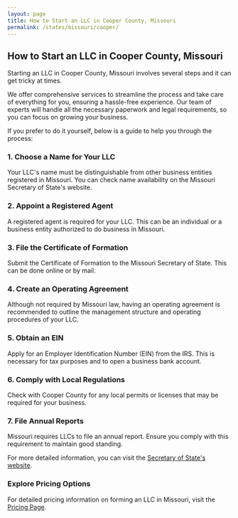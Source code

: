 ```yaml
---
layout: page
title: How to Start an LLC in Cooper County, Missouri
permalink: /states/missouri/cooper/
---
```


<h2>How to Start an LLC in Cooper County, Missouri</h2>

<p>Starting an LLC in Cooper County, Missouri involves several steps and it can get tricky at times.</p>

<p>We offer comprehensive services to streamline the process and take care of everything for you, ensuring a hassle-free experience. Our team of experts will handle all the necessary paperwork and legal requirements, so you can focus on growing your business.</p>

<p>If you prefer to do it yourself, below is a guide to help you through the process:</p>

<h3>1. Choose a Name for Your LLC</h3>
<p>Your LLC's name must be distinguishable from other business entities registered in Missouri. You can check name availability on the Missouri Secretary of State's website.</p>

<h3>2. Appoint a Registered Agent</h3>
<p>A registered agent is required for your LLC. This can be an individual or a business entity authorized to do business in Missouri.</p>

<h3>3. File the Certificate of Formation</h3>
<p>Submit the Certificate of Formation to the Missouri Secretary of State. This can be done online or by mail.</p>

<h3>4. Create an Operating Agreement</h3>
<p>Although not required by Missouri law, having an operating agreement is recommended to outline the management structure and operating procedures of your LLC.</p>

<h3>5. Obtain an EIN</h3>
<p>Apply for an Employer Identification Number (EIN) from the IRS. This is necessary for tax purposes and to open a business bank account.</p>

<h3>6. Comply with Local Regulations</h3>
<p>Check with Cooper County for any local permits or licenses that may be required for your business.</p>

<h3>7. File Annual Reports</h3>
<p>Missouri requires LLCs to file an annual report. Ensure you comply with this requirement to maintain good standing.</p>

<p>For more detailed information, you can visit the <a href="https://www.sos.missouri.gov/">Secretary of State's website</a>.</p>

<h3>Explore Pricing Options</h3>
<p>For detailed pricing information on forming an LLC in Missouri, visit the <a href="{ '/new-pricing/' | relative_url }">Pricing Page</a>.</p>

